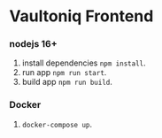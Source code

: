 # Vaultoniq Frontend

### nodejs 16+

1. install dependencies `npm install`.
2. run app `npm run start`.
3. build app `npm run build`.

### Docker

1. `docker-compose up`.

